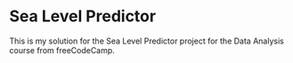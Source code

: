 # Sea Level Predictor

This is my solution for the Sea Level Predictor project for the Data Analysis course from freeCodeCamp.